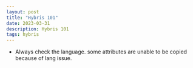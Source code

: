 ```yaml
---
layout: post
title: "Hybris 101"
date: 2023-03-31
description: Hybris 101
tags: hybris
---
```



- Always check the language. some attributes are unable to be copied because of lang issue.